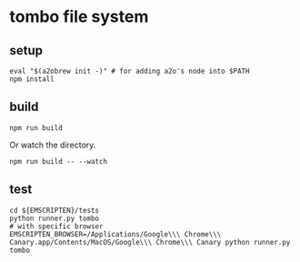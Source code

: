 # tombo file system

## setup

```console
eval "$(a2obrew init -)" # for adding a2o's node into $PATH
npm install
```

## build

```console
npm run build
```

Or watch the directory.

```console
npm run build -- --watch
```

## test

```console
cd ${EMSCRIPTEN}/tests
python runner.py tombo
# with specific browser
EMSCRIPTEN_BROWSER=/Applications/Google\\\ Chrome\\\ Canary.app/Contents/MacOS/Google\\\ Chrome\\\ Canary python runner.py tombo
```
